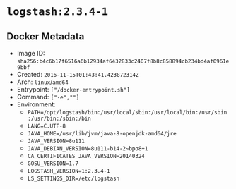 # `logstash:2.3.4-1`

## Docker Metadata

- Image ID: `sha256:b4c6b17f6516a6b12934af6432833c2407f8b8c858894cb234bd4af0961e9bbf`
- Created: `2016-11-15T01:43:41.423872314Z`
- Arch: `linux`/`amd64`
- Entrypoint: `["/docker-entrypoint.sh"]`
- Command: `["-e",""]`
- Environment:
  - `PATH=/opt/logstash/bin:/usr/local/sbin:/usr/local/bin:/usr/sbin:/usr/bin:/sbin:/bin`
  - `LANG=C.UTF-8`
  - `JAVA_HOME=/usr/lib/jvm/java-8-openjdk-amd64/jre`
  - `JAVA_VERSION=8u111`
  - `JAVA_DEBIAN_VERSION=8u111-b14-2~bpo8+1`
  - `CA_CERTIFICATES_JAVA_VERSION=20140324`
  - `GOSU_VERSION=1.7`
  - `LOGSTASH_VERSION=1:2.3.4-1`
  - `LS_SETTINGS_DIR=/etc/logstash`
